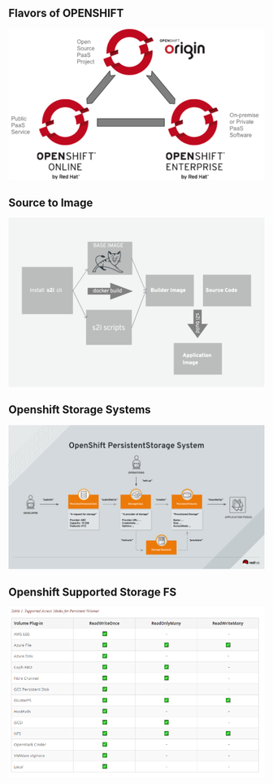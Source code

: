 ## Flavors of OPENSHIFT
![](3_flavors_of_openshift.png)


## Source to Image
![](s2i.png)


## Openshift Storage Systems
![](openshift_storage_systems.png)


## Openshift Supported Storage FS
![](supportedstoragefs.PNG)
